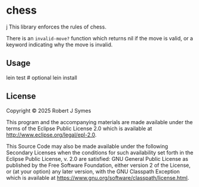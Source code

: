 # chess
j
This library enforces the rules of chess.

There is an `invalid-move?` function which returns nil if the move is valid, or a keyword indicating why the move is invalid.

## Usage

lein test  # optional
lein install

## License

Copyright © 2025 Robert J Symes

This program and the accompanying materials are made available under the
terms of the Eclipse Public License 2.0 which is available at
http://www.eclipse.org/legal/epl-2.0.

This Source Code may also be made available under the following Secondary
Licenses when the conditions for such availability set forth in the Eclipse
Public License, v. 2.0 are satisfied: GNU General Public License as published by
the Free Software Foundation, either version 2 of the License, or (at your
option) any later version, with the GNU Classpath Exception which is available
at https://www.gnu.org/software/classpath/license.html.
